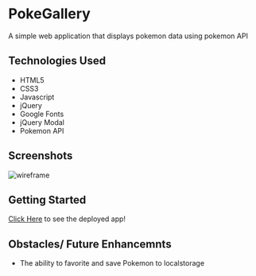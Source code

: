 # PokeGallery

A simple web application that displays pokemon data using pokemon API

## Technologies Used

- HTML5
- CSS3
- Javascript
- jQuery
- Google Fonts
- jQuery Modal
- Pokemon API

## Screenshots
![wireframe](./imgs/nameofyourfile.png)

## Getting Started
[Click Here](#) to see the deployed app!

## Obstacles/ Future Enhancemnts
- The ability to favorite and save Pokemon to localstorage